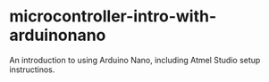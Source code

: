# microcontroller-intro-with-arduinonano
An introduction to using Arduino Nano, including Atmel Studio setup instructinos.
